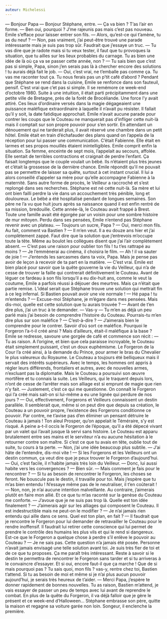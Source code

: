 ```yaml
---
auteur: Michelessi
---
```

— Bonjour Papa
— Bonjour Stéphane, entre.
— Ça va bien ? T’as l’air en forme.
— Ben oui, pourquoi ? J’me rajeunis pas mais c’est pas nouveau.
Emile s’efface pour laisser entrer son fils.
— Alors, qu’est-ce qui t’amène, tu as du neuf ?
— Non, pas vraiment, j’ai peut-être trouvé une parade intéressante mais je suis pas trop sûr. Faudrait que j’essaye un truc.
— Tu vas dire que je radote mais si tu veux tester, il faut que tu provoques la situation, que tu ailles sur les lieux probables du carnage. Tu as bien une idée de là où ça va se passer cette année, non ?
— Tu sais bien que c’est pas si simple, Papa, sinon j’en serais pas là à chercher encore des solutions ! tu aurais déjà fait le job.
— Oui, c’est vrai, ne t’emballe pas comme ça. Tu vas me raconter tout ça. Tu nous ferais pas un p’tit café d’abord ?
Pendant que Stéphane se rend dans la cuisine, Emile se renfonce dans son fauteuil, pensif.
C’est vrai que c’et pas si simple. Il se remémore ce week-end d’octobre 1980. Suite à une intuition, il était parti précipitamment dans une petite ville de Bretagne, près de la forêt de Brocéliande. Une force l’y avait attiré. Ces lieux d’ordinaire versés dans la magie dégageaient une puissance maléfique extraordinaire à laquelle il n’avait pu résister. Il fallait qu’il y soit, la date fatidique approchait. Emile n’avait aucune parade pour contrer les coups que le Couteau ne manquerait pas d’infliger cette nuit-là mais il comptait sur son propre pouvoir pour s’en sortir. En attendant un dénouement qui ne tarderait plus, il avait réservé une chambre dans un petit hôtel. Emile était en train d’échafauder des plans quand on l’appela de la réception pour lui passer une communication. C’était Fabienne. Elle était en larmes et ses propos mouillés étaient inintelligibles. Emile comprit enfin la situation. Sa femme, enceinte de sept mois, l’appelait au secours, affolée. Elle sentait de terribles contractions et craignait de perdre l’enfant. Ça faisait longtemps que le couple voulait un bébé. Ils n’étaient plus très jeunes et c’était la grossesse de la dernière chance.
Emile répondit qu’il ne pouvait pas se permettre de laisser sa quête, surtout à cet instant crucial. Il lui a alors conseillé d’appeler sa mère pour qu’elle accompagne Fabienne à la maternité. Sans autre forme de procès, le Veilleur a raccroché et s’est replongé dans ses recherches. Stéphane est né cette nuit-là. Sa mère et lui ont bien failli perdre la vie dans un accouchement très pénible, long et douloureux. Le bébé a été hospitalisé pendant de longues semaines. Son père ne l’a vu que huit jours après sa naissance quand il est enfin rentré de sa mission, bredouille. Cette année-là, le Couteau avait frappé à Brest. Toute une famille avait été égorgée par un voisin pour une sombre histoire de mur mitoyen.
Perdu dans ses pensées, Emile n’entend pas Stéphane revenir avec un plateau.
— Toujours un sucre, Papa ?
— Oui, merci mon fils. Au fait, comment va Bastien ?
— Il m’en veut. Il a eu douze ans hier et j’ai complètement zappé. Faut dire que la solution que j’entrevois m’occupe toute la tête. Même au boulot les collègues disent que j’ai l’air complètement absent.
— C’est pas une raison pour oublier ton fils ! tu t’es rattrapé au moins ?
— Je l’emmènerai au cinéma, il choisira le film.
— Ah ! il va sauter de joie !
— J’entends les sarcasmes dans ta voix, Papa. Mais je pense pas avoir de leçon à recevoir de ta part en la matière.
— C’est vrai.
Emile est bien placé pour savoir que la quête gouverne la vie du Veilleur, qui n’a de cesse de trouver la faille qui contrerait définitivement le Couteau. Avant de léguer ce fardeau à son fils lorsqu’il a eu dix-huit ans, comme le veut la coutume, Emile a parfois réussi à déjouer des meurtres. Mais ça n’était que partie remise. L’idéal serait que Stéphane trouve une solution qui mettrait fin à ce leg infernal. Si Bastien pouvait avoir une vie normale !
— Hé papa ! tu m’entends ?
— Excuse-moi Stéphane, je m’égare dans mes pensées. Mais dis-moi, quelle est cette solution que tu aurais trouvée ?
— Avant de t’en dire plus, j’ai un truc à te demander.
— Vas-y
— Tu m’en as déjà un peu parlé mais j’ai besoin de comprendre l’histoire du Couteau. Pourrais-tu m’en dire plus sur son maléfice ?
— C’est-à-dire ?
— J’aimerais bien le comprendre pour le contrer. Savoir d’où sort ce maléfice. Pourquoi le Forgeron l’a-t-il créé ainsi ? Mais d’ailleurs, était-il maléfique à la base ?
Emile se redresse, savoure une gorgée de café et commence son récit :
— Tu as raison. A l’origine, et bien que cela paraisse incroyable, le Couteau était simplement puissant, c’est un doux euphémisme. Le Forgeron de la Cour l’a créé ainsi, à la demande du Prince, pour armer le bras du Chevalier le plus valeureux du Royaume. Le Couteau a toujours été belliqueux mais il servait des intérêts supérieurs. Avec le temps, les hommes ont appris à régler leurs différends, frontaliers et autres, avec de nouvelles armes, n’excluant pas la diplomatie. Mais le Couteau a poursuivi son œuvre mortifère et tu connais la suite. Les Veilleurs, qui le traquent depuis lors, n’ont de cesse de l’arrêter mais son alliage est si emprunt de magie que rien n’y fait.
— Justement, c’est ce qui me questionne. On connaît le Forgeron qui l’a créé mais sait-on si lui-même a eu une lignée qui perdure de nos jours ?
— Oui, effectivement, Forgerons et Veilleurs connaissent un destin parallèle. Il semblerait que, même si on peut dire que depuis sa création, le Couteau a un pouvoir propre, l’existence des Forgerons conditionne ce pouvoir. Par contre, ne t’avise pas d’en éliminer un pensant détruire le Couteau à jamais ! Ton aïeul Prosper, qu’on appelait le Téméraire, s’y est risqué. A peine a-t-il occis le Forgeron de l’époque, qu’il a été dépecé vivant par un valet qui l’avait jusque là servi sans histoire. Le Couteau est apparu brutalement entre ses mains et le serviteur n’a eu aucune hésitation à le retourner contre son maître. Si c’est ce que tu avais en tête, oublie tout de suite, tu cours à ta perte.
— Non, j’ai une idée beaucoup plus subtile. 
— J’ai hâte de l’entendre, dis-moi vite !
— Si les Forgerons et les Veilleurs ont un destin commun, ça veut dire que je peux trouver le Forgeron d’aujourd’hui.
— Oui, c’est facile, il n’habite jamais très loin du Veilleur.
— Donc, lui aussi habite vers les convergences ?
— Bien sûr.
— Mais comment je fais pour le rencontrer ?
— Si tu as besoin de rencontrer le Forgeron, les choses se feront. Ne bouscule pas le destin, il travaille pour toi. Mais j’espère que tu m’as bien entendu ! N’essaye même pas de le neutraliser, il t’en coûterait !
— Non, non, je n’ai aucune intention malveillante. Au contraire, j’aimerais plutôt en faire mon allié. Et ce que tu m’as raconté sur la genèse du Couteau me conforte.
— J’avoue que je ne suis pas trop là. Quelle est ton idée finalement ?
— J’aimerais agir sur les alliages qui composent le Couteau. Il est indestructible mais ne peut-on le modifier ?
— Je n’ai jamais rien entendu qui aille dans ce sens. Quel est ton plan, en fait ?
— Il faudrait que je rencontre le Forgeron pour lui demander de retravailler le Couteau pour le rendre inoffensif. Il faudrait lui retirer cette conscience qui lui permet de prendre le contrôle des humains les plus vils et qui le rend si dangereux. Est-ce que le Forgeron a quelque chose à perdre s’il enlève le pouvoir au Couteau ?
— Je ne sais pas. Cette question n’a jamais été posée. Personne n’avait jamais envisagé une telle solution avant toi. Je suis très fier de toi et de ce que tu proposes. Ça me paraît très intéressant. Reste à savoir si le destin te permettra de rencontrer le Forgeron sans tarder et si tu arriveras à le convaincre d’essayer. Et si oui, encore faut-il que ça marche ! Que de si mais pourquoi pas ? 
Tu sais quoi, mon fils ? vas-y, rentre chez toi, Bastien t’attend. Si tu as besoin de moi et même si je n’ai plus aucun pouvoir aujourd’hui, je serais très heureux de t’aider.
— Merci Papa, j’espère te donner rapidement de bonnes nouvelles. Tu as raison, Bastien m’attend, je vais essayer de passer un peu de temps avec lui avant de reprendre le combat. En plus de la quête du Forgeron, il va déjà falloir que je gère le présent et ce week-end d’Halloween…
Stéphane embrasse son père, quitte la maison et regagne sa voiture garée non loin. Songeur, il enclenche la première.
